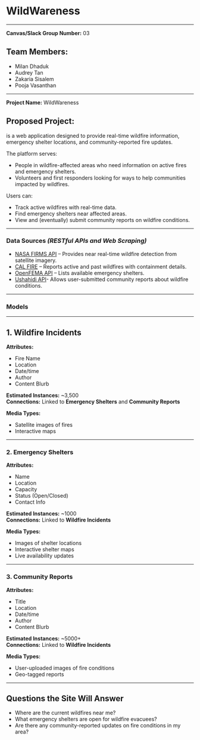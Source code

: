 # **WildWareness**

---

**Canvas/Slack Group Number:** 03

## Team Members:
- Milan Dhaduk
- Audrey Tan
- Zakaria Sisalem
- Pooja Vasanthan

---

**Project Name:** WildWareness

## **Proposed Project:**
is a web application designed to provide real-time wildfire information, emergency shelter locations, and community-reported fire updates.

The platform serves:
- People in wildfire-affected areas who need information on active fires and emergency shelters.
- Volunteers and first responders looking for ways to help communities impacted by wildfires.

Users can:
- Track active wildfires with real-time data.
- Find emergency shelters near affected areas.
- View and (eventually) submit community reports on wildfire conditions.

---

### **Data Sources** *(RESTful APIs and Web Scraping)*

- [NASA FIRMS API](https://firms.modaps.eosdis.nasa.gov/api/) – Provides near real-time wildfire detection from satellite imagery.
- [CAL FIRE](https://data.ca.gov/dataset/cal-fire) – Reports active and past wildfires with containment details.
- [OpenFEMA API](https://www.fema.gov/about/openfema/api) – Lists available emergency shelters.
- [Ushahidi API](https://docs.ushahidi.com/ushahidi-documentation)- Allows user-submitted community reports about wildfire conditions.

---

### **Models**

---

## **1. Wildfire Incidents**
**Attributes:**
- Fire Name
- Location
- Date/time
- Author
- Content Blurb

**Estimated Instances:** ~3,500  
**Connections:** Linked to **Emergency Shelters** and **Community Reports**

**Media Types:**
- Satellite images of fires
- Interactive maps

---

### **2. Emergency Shelters**
**Attributes:**
- Name
- Location
- Capacity
- Status (Open/Closed)
- Contact Info

**Estimated Instances:** ~1000  
**Connections:** Linked to **Wildfire Incidents**  

**Media Types:**
- Images of shelter locations
- Interactive shelter maps
- Live availability updates

---

### **3. Community Reports**
**Attributes:**
- Title
- Location
- Date/time
- Author
- Content Blurb


**Estimated Instances:** ~5000+  
**Connections:** Linked to **Wildfire Incidents**

**Media Types:**
- User-uploaded images of fire conditions
- Geo-tagged reports

---

## **Questions the Site Will Answer**

- Where are the current wildfires near me?
- What emergency shelters are open for wildfire evacuees?
- Are there any community-reported updates on fire conditions in my area?
